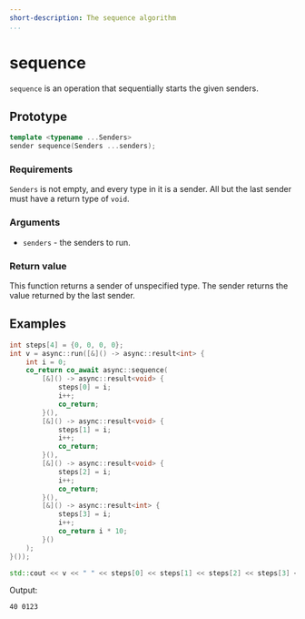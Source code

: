 ```yaml
---
short-description: The sequence algorithm
...
```


# sequence

`sequence` is an operation that sequentially starts the given senders.

## Prototype

```cpp
template <typename ...Senders>
sender sequence(Senders ...senders);
```

### Requirements

`Senders` is not empty, and every type in it is a sender. All but the last sender
must have a return type of `void`.

### Arguments

 - `senders` - the senders to run.

### Return value

This function returns a sender of unspecified type. The sender returns the value
returned by the last sender.

## Examples

```cpp
int steps[4] = {0, 0, 0, 0};
int v = async::run([&]() -> async::result<int> {
	int i = 0;
	co_return co_await async::sequence(
		[&]() -> async::result<void> {
			steps[0] = i;
			i++;
			co_return;
		}(),
		[&]() -> async::result<void> {
			steps[1] = i;
			i++;
			co_return;
		}(),
		[&]() -> async::result<void> {
			steps[2] = i;
			i++;
			co_return;
		}(),
		[&]() -> async::result<int> {
			steps[3] = i;
			i++;
			co_return i * 10;
		}()
	);
}());

std::cout << v << " " << steps[0] << steps[1] << steps[2] << steps[3] << std::endl;
```

Output:
```
40 0123
```
